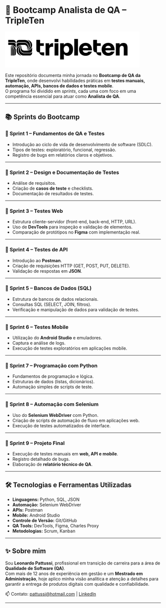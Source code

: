 # 🚀 Bootcamp Analista de QA – TripleTen

<img src="Imagens\LogoT10.png">

Este repositório documenta minha jornada no **Bootcamp de QA da TripleTen**, onde desenvolvi habilidades práticas em **testes manuais, automação, APIs, bancos de dados e testes mobile**.  
O programa foi dividido em *sprints*, cada uma com foco em uma competência essencial para atuar como **Analista de QA**.

---

## 📚 Sprints do Bootcamp

### 🔹 Sprint 1 – Fundamentos de QA e Testes
- Introdução ao ciclo de vida de desenvolvimento de software (SDLC).  
- Tipos de testes: exploratório, funcional, regressão.  
- Registro de bugs em relatórios claros e objetivos.  

---

### 🔹 Sprint 2 – Design e Documentação de Testes
- Análise de requisitos.  
- Criação de **casos de teste** e checklists.  
- Documentação de resultados de testes.  

---

### 🔹 Sprint 3 – Testes Web
- Estrutura cliente-servidor (front-end, back-end, HTTP, URL).  
- Uso de **DevTools** para inspeção e validação de elementos.  
- Comparação de protótipos no **Figma** com implementação real.  

---

### 🔹 Sprint 4 – Testes de API
- Introdução ao **Postman**.  
- Criação de requisições HTTP (GET, POST, PUT, DELETE).  
- Validação de respostas em **JSON**.  

---

### 🔹 Sprint 5 – Bancos de Dados (SQL)
- Estrutura de bancos de dados relacionais.  
- Consultas SQL (SELECT, JOIN, filtros).  
- Verificação e manipulação de dados para validação de testes.  

---

### 🔹 Sprint 6 – Testes Mobile
- Utilização do **Android Studio** e emuladores.  
- Captura e análise de logs.  
- Execução de testes exploratórios em aplicações mobile.  

---

### 🔹 Sprint 7 – Programação com Python
- Fundamentos de programação e lógica.  
- Estruturas de dados (listas, dicionários).  
- Automação simples de scripts de teste.  

---

### 🔹 Sprint 8 – Automação com Selenium
- Uso do **Selenium WebDriver** com Python.  
- Criação de scripts de automação de fluxo em aplicações web.  
- Execução de testes automatizados de interface.  

---

### 🔹 Sprint 9 – Projeto Final
- Execução de testes manuais em **web, API e mobile**.  
- Registro detalhado de bugs.  
- Elaboração de **relatório técnico de QA**.  

---


## 🛠 Tecnologias e Ferramentas Utilizadas
- **Linguagens:** Python, SQL, JSON  
- **Automação:** Selenium WebDriver  
- **APIs:** Postman  
- **Mobile:** Android Studio  
- **Controle de Versão:** Git/GitHub  
- **QA Tools:** DevTools, Figma, Charles Proxy  
- **Metodologias:** Scrum, Kanban  

---

## ✨ Sobre mim
Sou **Leonardo Pattussi**, profissional em transição de carreira para a área de **Qualidade de Software (QA)**.  
Com mais de 12 anos de experiência em gestão e um **Mestrado em Administração**, hoje aplico minha visão analítica e atenção a detalhes para garantir a entrega de produtos digitais com qualidade e confiabilidade.

📫 Contato: [pattussi@hotmail.com](mailto:pattussi@hotmail.com) | [LinkedIn](https://linkedin.com/in/leonardo-pattussi)  

---